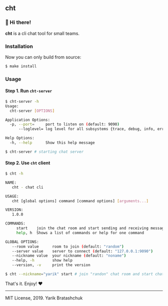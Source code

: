 ## cht

### 👋 Hi there!

**cht** is a cli chat tool for small teams.

### Installation

Now you can only build from source:

```bash
$ make install
```

### Usage

#### Step 1. Run `cht-server`

```bash
$ cht-server -h
Usage:
  cht-server [OPTIONS]

Application Options:
  -p, --port=     port to listen on (default: 9090)
      --loglevel= log level for all subsystems {trace, debug, info, error, critical} (default: info)

Help Options:
  -h, --help      Show this help message

$ cht-server # starting chat server
```

#### Step 2. Use `cht` client

```bash
$ cht -h 

NAME:
   cht - chat cli

USAGE:
   cht [global options] command [command options] [arguments...]

VERSION:
   1.0.0

COMMANDS:
     start    join the chat room and start sending and receiving messages
     help, h  Shows a list of commands or help for one command

GLOBAL OPTIONS:
   --room value      room to join (default: "random")
   --server value    server to connect (default: "127.0.0.1:9090")
   --nickname value  your nickname (default: "noname")
   --help, -h        show help
   --version, -v     print the version

$ cht --nickname="yarik" start # join "randon" chat room and start chating
```


That's it. Enjoy! ❤️


----


MIT License, 2019. Yarik Bratashchuk

